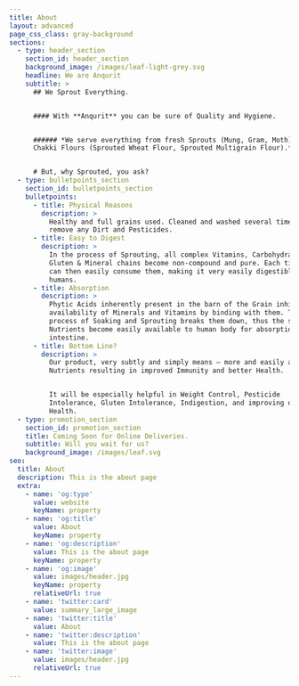 ```yaml
---
title: About
layout: advanced
page_css_class: gray-background
sections:
  - type: header_section
    section_id: header_section
    background_image: /images/leaf-light-grey.svg
    headline: We are Anqurit
    subtitle: >
      ## We Sprout Everything.


      #### With **Anqurit** you can be sure of Quality and Hygiene.


      ###### *We serve everything from fresh Sprouts (Mung, Gram, Moth) to fresh
      Chakki Flours (Sprouted Wheat Flour, Sprouted Multigrain Flour).*


      # But, why Sprouted, you ask?
  - type: bulletpoints_section
    section_id: bulletpoints_section
    bulletpoints:
      - title: Physical Reasons
        description: >
          Healthy and full grains used. Cleaned and washed several times to
          remove any Dirt and Pesticides.
      - title: Easy to Digest
        description: >
          In the process of Sprouting, all complex Vitamins, Carbohydrates,
          Gluten & Mineral chains become non-compound and pure. Each tiny Sprout
          can then easily consume them, making it very easily digestible for
          humans.
      - title: Absorption
        description: >
          Phytic Acids inherently present in the barn of the Grain inhibit the
          availability of Minerals and Vitamins by binding with them. The
          process of Soaking and Sprouting breaks them down, thus the said
          Nutrients become easily available to human body for absorption by the
          intestine.
      - title: Bottom Line?
        description: >
          Our product, very subtly and simply means – more and easily available
          Nutrients resulting in improved Immunity and better Health.


          It will be especially helpful in Weight Control, Pesticide
          Intolerance, Gluten Intolerance, Indigestion, and improving overall
          Health.
  - type: promotion_section
    section_id: promotion_section
    title: Coming Soon for Online Deliveries.
    subtitle: Will you wait for us?
    background_image: /images/leaf.svg
seo:
  title: About
  description: This is the about page
  extra:
    - name: 'og:type'
      value: website
      keyName: property
    - name: 'og:title'
      value: About
      keyName: property
    - name: 'og:description'
      value: This is the about page
      keyName: property
    - name: 'og:image'
      value: images/header.jpg
      keyName: property
      relativeUrl: true
    - name: 'twitter:card'
      value: summary_large_image
    - name: 'twitter:title'
      value: About
    - name: 'twitter:description'
      value: This is the about page
    - name: 'twitter:image'
      value: images/header.jpg
      relativeUrl: true
---
```

